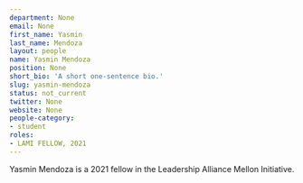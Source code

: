 ```yaml
---
department: None
email: None
first_name: Yasmin
last_name: Mendoza
layout: people
name: Yasmin Mendoza
position: None
short_bio: 'A short one-sentence bio.'
slug: yasmin-mendoza
status: not_current
twitter: None
website: None
people-category:
- student
roles:
- LAMI FELLOW, 2021
---
```

Yasmin Mendoza is a 2021 fellow in the Leadership Alliance Mellon Initiative.

